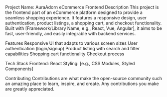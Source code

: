 Project Name: AuraAdorn eCommerce Frontend
Description
This project is the frontend part of an eCommerce platform designed to provide a seamless shopping experience. It features a responsive design, user authentication, product listings, a shopping cart, and checkout functionality. Built with [Framework/Library Name, e.g., React, Vue, Angular], it aims to be fast, user-friendly, and easily integrable with backend services.

Features
Responsive UI that adapts to various screen sizes
User authentication (login/signup)
Product listing with search and filter capabilities
Shopping cart functionality
Checkout process

Tech Stack
Frontend: React
Styling: [e.g., CSS Modules, Styled Components]

Contributing
Contributions are what make the open-source community such an amazing place to learn, inspire, and create. Any contributions you make are greatly appreciated.
